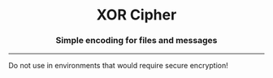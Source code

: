 <h1 align="center">XOR Cipher</h1>
<h3 align="center">Simple encoding for files and messages</h3>

---
Do not use in environments that would require secure encryption!
